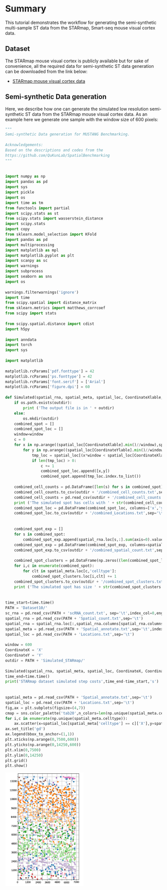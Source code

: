 # Summary

This tutorial demonstrates the workflow for generating the semi-synthetic multi-sample ST data from the STARmap, Smart-seq mouse visual cortex data.

## Dataset

The STARmap mouse visual cortex is publicly available but for sake of convenience, all the required data for semi-synthetic ST data generation can be downloaded from the link below: 

- [STARmap mouse visual cortex data](https://drive.google.com/file/d/1DUoTw2VSxT5a5uOLSoyzk5bTkdT3Cuwm/view?usp=sharing)


## Semi-synthetic Data generation

Here, we describe how one can generate the simulated low resolution semi-synthetic ST data from the STARmap mouse visual cortex data. As an example here we generate one sample with the window size of 600 pixels:

```python
"""
Semi-synthetic Data generation for MUSTANG Benchmarking.

Acknowledgements:
Based on the descriptions and codes from the 
https://github.com/QuKunLab/SpatialBenchmarking
"""


import numpy as np
import pandas as pd
import sys
import pickle
import os
import time as tm
from functools import partial
import scipy.stats as st
from scipy.stats import wasserstein_distance
import scipy.stats
import copy
from sklearn.model_selection import KFold
import pandas as pd
import multiprocessing
import matplotlib as mpl 
import matplotlib.pyplot as plt
import scanpy as sc
import warnings
import subprocess
import seaborn as sns
import os

warnings.filterwarnings('ignore')
import time
from scipy.spatial import distance_matrix
from sklearn.metrics import matthews_corrcoef
from scipy import stats

from scipy.spatial.distance import cdist
import h5py

import anndata
import torch
import sys

import matplotlib

matplotlib.rcParams['pdf.fonttype'] = 42
matplotlib.rcParams['ps.fonttype'] = 42
matplotlib.rcParams['font.serif'] = ['Arial']
matplotlib.rcParams['figure.dpi'] = 60

def Simulated(spatial_rna, spatial_meta, spatial_loc, CoordinateXlable, CoordinateYlable, window, outdir):
    if os.path.exists(outdir):
        print ('The output file is in ' + outdir)
    else:
        os.mkdir(outdir)
    combined_spot = []
    combined_spot_loc = []
    window=window
    c = 0
    for x in np.arange((spatial_loc[CoordinateXlable].min()//window),spatial_loc[CoordinateXlable].max()//window+1):
        for y in np.arange((spatial_loc[CoordinateYlable].min()//window),spatial_loc[CoordinateYlable].max()//window+1):
            tmp_loc = spatial_loc[(x*window < spatial_loc[CoordinateXlable]) & (spatial_loc[CoordinateXlable] < (x+1)*window) & (y*window < spatial_loc[CoordinateYlable]) & (spatial_loc[CoordinateYlable] < (y+1)*window)]
            if len(tmp_loc) > 0:
                c += 1
                combined_spot_loc.append([x,y])
                combined_spot.append(tmp_loc.index.to_list())
            
    combined_cell_counts = pd.DataFrame([len(s) for s in combined_spot],columns=['cell_count'])
    combined_cell_counts.to_csv(outdir + '/combined_cell_counts.txt',sep='\t')
    combined_cell_counts = pd.read_csv(outdir + '/combined_cell_counts.txt',sep='\t',index_col=0)
    print ('The simulated spot has cells with ' + str(combined_cell_counts.min()[0]) + ' to ' + str(combined_cell_counts.max()[0]))
    combined_spot_loc = pd.DataFrame(combined_spot_loc, columns=['x','y'])
    combined_spot_loc.to_csv(outdir + '/combined_Locations.txt',sep='\t',index=False)


    combined_spot_exp = []
    for s in combined_spot:
        combined_spot_exp.append(spatial_rna.loc[s,:].sum(axis=0).values)
    combined_spot_exp = pd.DataFrame(combined_spot_exp, columns=spatial_rna.columns)
    combined_spot_exp.to_csv(outdir + '/combined_spatial_count.txt',sep='\t',index=False)

    combined_spot_clusters = pd.DataFrame(np.zeros((len(combined_spot_loc.index),len(np.unique(spatial_meta['celltype'])))),columns=np.unique(spatial_meta['celltype']))
    for i,c in enumerate(combined_spot):
        for clt in spatial_meta.loc[c,'celltype']:
            combined_spot_clusters.loc[i,clt] += 1
    combined_spot_clusters.to_csv(outdir + '/combined_spot_clusters.txt',sep='\t')
    print ('The simulated spot has size ' + str(combined_spot_clusters.shape[0]))


time_start=time.time()
PATH = 'Dataset10/'
sc_rna = pd.read_csv(PATH + 'scRNA_count.txt', sep='\t',index_col=0,engine='c',low_memory=False)
spatial_rna = pd.read_csv(PATH + 'Spatial_count.txt',sep='\t')
spatial_rna = spatial_rna.loc[:,spatial_rna.columns[spatial_rna.columns.isin(sc_rna.index)]]
spatial_meta = pd.read_csv(PATH + 'Spatial_annotate.txt',sep='\t',index_col=0)
spatial_loc = pd.read_csv(PATH + 'Locations.txt',sep='\t')

window = 600
CoordinateX = 'X'
CoordinateY = 'Y'
outdir = PATH + 'Simulated_STARmap/'

Simulated(spatial_rna, spatial_meta, spatial_loc, CoordinateX, CoordinateY, window, outdir) 
time_end=time.time()
print('STARmap dataset simulated step costs',time_end-time_start,'s')


spatial_meta = pd.read_csv(PATH + 'Spatial_annotate.txt',sep='\t')
spatial_loc = pd.read_csv(PATH + 'Locations.txt',sep='\t')
fig,ax = plt.subplots(figsize=(4,7))
cmap = sns.color_palette('tab20',n_colors=len(np.unique(spatial_meta.celltype)))
for i,c in enumerate(np.unique(spatial_meta.celltype)):
    ax.scatter(x=spatial_loc[spatial_meta['celltype'] == c]['X'],y=spatial_loc[spatial_meta['celltype'] == c]['Y'],c=matplotlib.colors.to_hex(cmap[i]),label=c,s=30,marker='o',edgecolors='none')
ax.set_title('gd')
ax.legend(bbox_to_anchor=(1,1))
plt.xticks(np.arange(0,7500,600))
plt.yticks(np.arange(0,14250,600))
plt.xlim(0,7500)
plt.ylim(0,14250)
plt.grid()
plt.show()

```

<img src="https://github.com/namini94/MUSTANG/blob/main/Miscel/Mouse_Brain_Markdown_Figs/Semi-Synth_W600.jpg" width="50%" height="50%">
